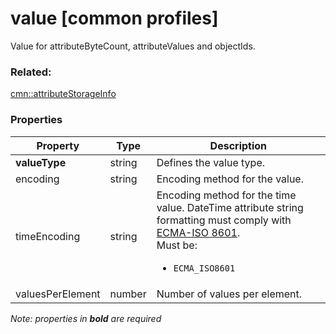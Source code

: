 # value [common profiles]

Value for attributeByteCount, attributeValues and objectIds.

### Related:

[cmn::attributeStorageInfo](attributeStorageInfo.cmn.md)
### Properties

| Property | Type | Description |
| --- | --- | --- |
| **valueType** | string | Defines the value type. |
| encoding | string | Encoding method for the value. |
| timeEncoding | string | Encoding method for the time value. DateTime attribute string formatting must comply with [ECMA-ISO 8601](ECMA_ISO8601.md).<div>Must be:<ul><li>`ECMA_ISO8601`</li></ul></div> |
| valuesPerElement | number | Number of values per element. |

*Note: properties in **bold** are required*

